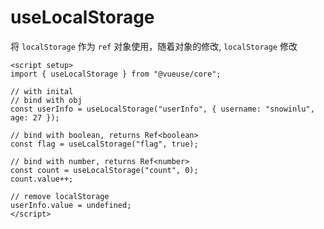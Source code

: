 # useLocalStorage

将 `localStorage` 作为 `ref` 对象使用，随着对象的修改, `localStorage` 修改

```vue
<script setup>
import { useLocalStorage } from "@vueuse/core";

// with inital
// bind with obj
const userInfo = useLocalStorage("userInfo", { username: "snowinlu", age: 27 });

// bind with boolean, returns Ref<boolean>
const flag = useLcalStorage("flag", true);

// bind with number, returns Ref<number>
const count = useLocalStorage("count", 0);
count.value++;

// remove localStorage
userInfo.value = undefined;
</script>
```
